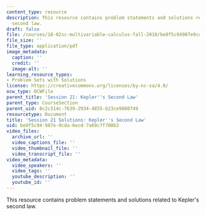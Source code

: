 ```yaml
---
content_type: resource
description: This resource contains problem statements and solutions related to Kepler's
  second law.
draft: false
file: /courses/18-02sc-multivariable-calculus-fall-2010/be0f5c94987e9cda6ecd7a69c7f708b3_MIT18_02SC_pb_22_comb.pdf
file_size: ''
file_type: application/pdf
image_metadata:
  caption: ''
  credit: ''
  image-alt: ''
learning_resource_types:
- Problem Sets with Solutions
license: https://creativecommons.org/licenses/by-nc-sa/4.0/
ocw_type: OCWFile
parent_title: 'Session 21: Kepler''s Second Law'
parent_type: CourseSection
parent_uid: 8c2c314c-7639-2934-4855-b23ce9880749
resourcetype: Document
title: 'Session 21 Solutions: Kepler''s Second Law'
uid: be0f5c94-987e-9cda-6ecd-7a69c7f708b3
video_files:
  archive_url: ''
  video_captions_file: ''
  video_thumbnail_file: ''
  video_transcript_file: ''
video_metadata:
  video_speakers: ''
  video_tags: ''
  youtube_description: ''
  youtube_id: ''
---
```

This resource contains problem statements and solutions related to Kepler's second law.